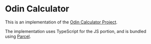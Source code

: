 # Odin Calculator

This is an implementation of the [Odin Calculator Project](https://www.theodinproject.com/lessons/foundations-calculator).

The implementation uses TypeScript for the JS portion, and is bundled using [Parcel](https://parceljs.org/).
